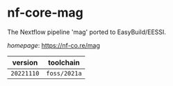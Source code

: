 # nf-core-mag

The Nextflow pipeline 'mag' ported to EasyBuild/EESSI.

*homepage*: <https://nf-co.re/mag>

version | toolchain
--------|----------
``20221110`` | ``foss/2021a``
